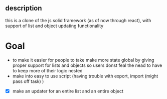 ## description
this is a clone of the js solid framework (as of now through react), with support of list and object updating functionality
# Goal 
- to make it easier for people to take make more state global by giving proper support for lists and objects so users donst feal the nead to have to keep more of their logic nested
- make into easy to use script (having trouble with export, import (might pass off task) ) 
- [x] make an updater for an entire list and an entire object